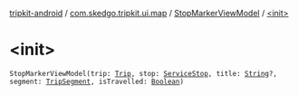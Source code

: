[tripkit-android](../../index.md) / [com.skedgo.tripkit.ui.map](../index.md) / [StopMarkerViewModel](index.md) / [&lt;init&gt;](./-init-.md)

# &lt;init&gt;

`StopMarkerViewModel(trip: `[`Trip`](../../skedgo.tripkit.routing/-trip/index.md)`, stop: `[`ServiceStop`](../-service-stop/index.md)`, title: `[`String`](https://kotlinlang.org/api/latest/jvm/stdlib/kotlin/-string/index.html)`?, segment: `[`TripSegment`](../../skedgo.tripkit.routing/-trip-segment/index.md)`, isTravelled: `[`Boolean`](https://kotlinlang.org/api/latest/jvm/stdlib/kotlin/-boolean/index.html)`)`